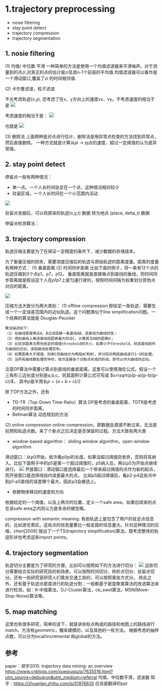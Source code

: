 #  1.trajectory preprocessing

* noise filtering
* stay point detect
* trajectory compression
* trajectory segmentation


## 1. nosie filtering

(1) 均值/ 中位数 平滑
一种简单的方法是使用一个均值滤波器来平滑噪声。对于测量到的点𝑧𝑖,对真正的点的估计是𝑧𝑖及其n-1个前驱的平均值.均值滤波器可以看作是一个滑动窗口,覆盖了𝑧𝑖 的时间相邻值.

(2) 卡尔曼滤波，粒子滤波

不光考虑轨迹(x,y), 还考虑了在x，y方向上的速度vx，vy。不考虑速度的相当于是
![](../../../Draft/media/15694859531608/15697504854923.jpg)

考虑速度的相当于是：
![](../../../Draft/media/15694859531608/15697505518925.jpg)

也就是
![](../../../Draft/media/15694859531608/15697507024669.jpg)



(3) 删除法
上面两种是对点进行估计，删除法是用异常点检查的方法找到异常点，然后直接删除。
一种方式就是计算从pi -> pj点的速度，超过一定阈值的认为是异常值。


## 2. stay point detect

停留点一般有两种情况：

* 单一点。一个人长时间驻足在一个点，这种情况相对较少
* 驻留区域，一个人长时间在一个小范围内活动

![](../../../Draft/media/15694859531608/15694905917851.jpg)
 
 驻留点发掘后，可以将原来的轨迹(x,y,t) 数据 转为地点 (place, delta_t) 数据
 
 停留点检测算法：
 
## 3. trajectory compression

轨迹压缩主要是为了在保证一定精度的条件下，减少数据的存储成本。

为了衡量压缩的损失，需要测度压缩后的轨迹与原始轨迹的距离度量。距离的度量有两种方式：
(1) 垂直距离
(2) 时间同步距离
比如下面的例子，将一条有12个点的轨迹压缩到3个点p1，p7，p12。 垂直距离就是直接做点到直线的垂线，而时间同步距离就是假设这个人在p1p7上是匀速行驶的，按照时间间隔为权重划分其他点对应的距离。

![](../../../Draft/media/15694859531608/15695045972823.jpg)

 
 压缩方法大致分为两大类别：
(1) offline compression
即给定一条轨迹，需要生成一个一定误差范围内的近似轨迹。这个问题类似于line simplification问题。一个经典的算法就是 Douglas-Peucker

```
算法描述如下:
（1）在曲线首尾两点A，B之间连接一条直线AB，该直线为曲线的弦；
（2）得到曲线上离该直线段距离最大的点C，计算其与AB的距离d；
（3）比较该距离与预先给定的阈值threshold的大小，如果小于threshold，则该直线段作为曲线的近似，该段曲线处理完毕。
（4）如果距离大于阈值，则用C将曲线分为两段AC和BC，并分别对两段曲线进行1~3的处理。
（5）当所有曲线都处理完毕时，依次连接各个分割点形成的折线，即可以作为曲线的近似。
```
注意DP算法中需要计算点到直线的垂直距离，这里可以使用海伦公式。假设一个三角形三边长度分别是a,b,c，则其面积计算公式可写成
$s=\sqrt{p(p-a)(p-b)(p-c)}$， 其中$p$是半周长$p=(a+b+c)/2$

除了DP方法之外，还有

* TD-TR（Top-Down Time-Ratio）算法
DP是考虑的垂直距离，TDTR是考虑的时间同步距离，
* Bellman算法
动态规划的方法

(2) online compression
online-compression，即数据会源源不断过来，无法提前预知轨迹点数。来了个新点之后决定是否保留的过程。方法大致有两大类

* window-based algorithm： sliding window algorithm，open window algorithm

滑动窗口：从p0开始，依次看p0pi的长度，如果没超过阈值则舍弃，否则将其纳入。比如下面例子中的p5是第一个超过阈值的，p5纳入后，再以p5为开始点继续进行。
![](../../../Draft/media/15694859531608/15697244621130.jpg)
开放窗口：滑动窗口是选择最后一个带来超过阈值的点作为新的起点，而开放窗口是选择线段内误差最大的点。
比如p5超过阈值后，看p2-p4这些点中到p1-p5直线的误差哪个最大，因此p3会被选上。

* 依赖物体移动的速度和方向

依据给定的一个阈值，以及上两次的位置，定义一个safe area，如果后续来的点在该safe area之内则认为是多余的被忽略。

compression with semantic meaning. 
有些轨迹上是包含了用户的驻足点信息的，比如游览景区。这些点的信息量要比一般走路的信息量大。针对这种情况的压缩，chen[2009] 提出了一个TS(trajectory simplification)算法。既考虑整体的轨迹形状也考虑这些import points。

## 4. trajectory segmentation
轨迹切分主要是为了研究的方便。比如可以按照如下的方法进行切分：
![](../../../Draft/media/15694859531608/15697265750574.jpg)
这些切分需要结合实际的研究目的和场景。可以按照时间切分，转折点切分、驻留点切分。还有一些研究室研究人们乘坐交通工具的，可以按照乘坐方式分。
除此之外，还有基于轨迹点密度进行的轨迹分割：一般都基于密度聚类算法的改进算法来进行检测，如：K-中值算法，DJ-Cluster算法，cb_swot算法，MSN(Move-Stop-Noise)算法等。

## 5. map matching

这里也有很多研究，简单的说下，就是讲坐标点构成的路径和地图上的路线进行match。方法有geometric，概率建模的，以及其他的一些方法。
根据考虑的抽样点数，可以分为local/incremental 和global的方法。





## 参考

paper：郑宇2015. trajectory data mining: an overview
https://www.cnblogs.com/xueqiuqiu/p/7635516.html?utm_source=debugrun&utm_medium=referral
均值，中位数平滑，滤波器
知乎：https://zhuanlan.zhihu.com/p/51976835  应该是翻译的ppt

